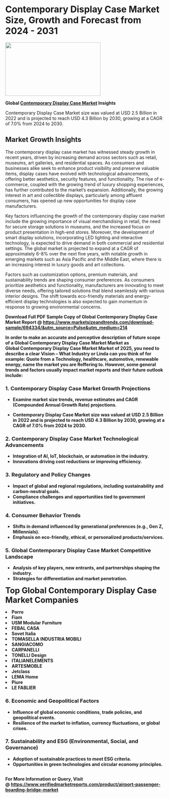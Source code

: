 <H1>Contemporary Display Case Market Size, Growth and Forecast from 2024 - 2031</H1><img class="aligncenter size-medium wp-image-584254" src="https://thirdeyenews.in/wp-content/uploads/2024/09/Global-Market-Research-300x168.jpeg" alt="" width="300" height="168" /><p><strong>Global&nbsp;<a href="https://www.marketsizeandtrends.com/download-sample/694334/&amp;utm_source=Pulse&amp;utm_medium=214">Contemporary Display Case Market</a> Insights</strong></p><p>Contemporary Display Case Market size was valued at USD 2.5 Billion in 2022 and is projected to reach USD 4.3 Billion by 2030, growing at a CAGR of 7.0% from 2024 to 2030.</p><p><h2>Market Growth Insights</h2> <p>The contemporary display case market has witnessed steady growth in recent years, driven by increasing demand across sectors such as retail, museums, art galleries, and residential spaces. As consumers and businesses alike seek to enhance product visibility and preserve valuable items, display cases have evolved with technological advancements, offering better aesthetics, security features, and functionality. The rise of e-commerce, coupled with the growing trend of luxury shopping experiences, has further contributed to the market’s expansion. Additionally, the growing interest in art and collectible displays, particularly among affluent consumers, has opened up new opportunities for display case manufacturers.</p> <p><strong></strong></p> <p>Key factors influencing the growth of the contemporary display case market include the growing importance of visual merchandising in retail, the need for secure storage solutions in museums, and the increased focus on product presentation in high-end stores. Moreover, the development of smart display solutions, incorporating LED lighting and interactive technology, is expected to drive demand in both commercial and residential settings. The global market is projected to expand at a CAGR of approximately 6-8% over the next five years, with notable growth in emerging markets such as Asia Pacific and the Middle East, where there is an increasing interest in luxury goods and art collections.</p> <p>Factors such as customization options, premium materials, and sustainability trends are shaping consumer preferences. As consumers prioritize aesthetics and functionality, manufacturers are innovating to meet diverse needs, offering tailored solutions that blend seamlessly with various interior designs. The shift towards eco-friendly materials and energy-efficient display technologies is also expected to gain momentum in response to growing environmental concerns.</p> <p><strong></p><p><span class=""><strong>Download Full PDF Sample Copy of Global Contemporary Display Case Market Report</strong> @ <a href="https://www.marketsizeandtrends.com/download-sample/694334/&amp;utm_source=Pulse&amp;utm_medium=214" target="_blank">https://www.marketsizeandtrends.com/download-sample/694334/&amp;utm_source=Pulse&amp;utm_medium=214</a></span></p><p>In order to make an accurate and perceptive description of future scope of a Global&nbsp;Contemporary Display Case Market Market as Global&nbsp;Contemporary Display Case Market Market of 2025, you need to describe a clear Vision &ndash; What Industry or Linda can you think of for example: Quote from a Technology, healthcare, automotive, renewable energy, name the market you are Reffering to. However, some general trends and factors usually impact market reports and their future outlook include:</p><h3>1.&nbsp;<strong>Contemporary Display Case Market Growth Projections</strong></h3><ul><li>Examine market size trends, revenue estimates and CAGR (Compounded Annual Growth Rate) projections.</li><li><p>Contemporary Display Case Market size was valued at USD 2.5 Billion in 2022 and is projected to reach USD 4.3 Billion by 2030, growing at a CAGR of 7.0% from 2024 to 2030.</p></li></ul><h3>2.&nbsp;<strong>Contemporary Display Case Market Technological Advancements</strong></h3><ul><li>Integration of AI, IoT, blockchain, or automation in the industry.</li><li>Innovations driving cost reductions or improving efficiency.</li></ul><h3>3.&nbsp;<strong>Regulatory and Policy Changes</strong></h3><ul><li>Impact of global and regional regulations, including sustainability and carbon-neutral goals.</li><li>Compliance challenges and opportunities tied to government initiatives.</li></ul><h3>4.&nbsp;<strong>Consumer Behavior Trends</strong></h3><ul><li>Shifts in demand influenced by generational preferences (e.g., Gen Z, Millennials).</li><li>Emphasis on eco-friendly, ethical, or personalized products/services.</li></ul><h3>5.&nbsp;<strong>Global Contemporary Display Case Market Competitive Landscape</strong></h3><ul><li>Analysis of key players, new entrants, and partnerships shaping the industry.</li><li>Strategies for differentiation and market penetration.</li></ul><p data-pm-slice="1 1 []"><span style="color: inherit; font-family: inherit; font-size: 25px;">Top Global Contemporary Display Case Market Companies</span></p><div class="" data-test-id=""><p><li>Porro</li><li> Fiam</li><li> USM Modular Furniture</li><li> FEBAL CASA</li><li> Sovet Italia</li><li> TOMASELLA INDUSTRIA MOBILI</li><li> SANGIACOMO</li><li> CARPANELLI</li><li> TONELLI Design</li><li> ITALIANELEMENTS</li><li> ARTESMOBLE</li><li> Jetclass</li><li> LEMA Home</li><li> Piure</li><li> LE FABLIER</li></p></div><h3>6.&nbsp;<strong>Economic and Geopolitical Factors</strong></h3><ul><li>Influence of global economic conditions, trade policies, and geopolitical events.</li><li>Resilience of the market to inflation, currency fluctuations, or global crises.</li></ul><h3>7.&nbsp;<strong>Sustainability and ESG (Environmental, Social, and Governance)</strong></h3><ul><li>Adoption of sustainable practices to meet ESG criteria.</li><li>Opportunities in green technologies and circular economy principles.</li></ul><h2><strong style="font-size: 14px;">For More Information or Query, Visit @&nbsp;</strong><a style="background-color: #ffffff; font-size: 14px;" href="https://www.marketsizeandtrends.com/report/contemporary-display-case-market/" target="_blank">https://www.verifiedmarketreports.com/product/airport-passenger-boarding-bridge-market</a></h2>
